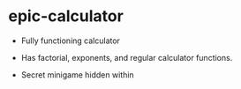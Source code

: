 # epic-calculator

* Fully functioning calculator

* Has factorial, exponents, and regular calculator functions.

* Secret minigame hidden within
